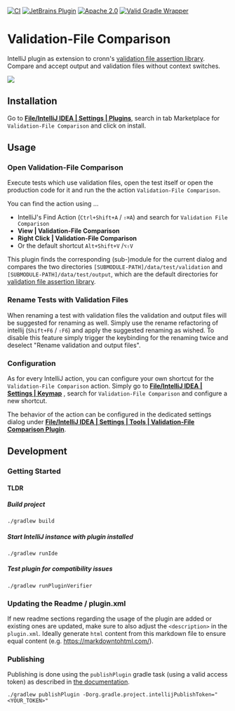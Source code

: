 [![CI](https://github.com/cronn/validation-files-comparison-intellij-plugin/actions/workflows/gradle.yml/badge.svg?branch=master)](https://github.com/cronn/validation-files-comparison-intellij-plugin/actions/workflows/gradle.yml)
[![JetBrains Plugin](https://img.shields.io/jetbrains/plugin/v/12931-validation-file-comparison.svg)](https://plugins.jetbrains.com/plugin/12931-validation-file-comparison/)
[![Apache 2.0](https://img.shields.io/github/license/cronn-de/validation-files-comparison-intellij-plugin.svg)](http://www.apache.org/licenses/LICENSE-2.0)
[![Valid Gradle Wrapper](https://github.com/cronn/validation-files-comparison-intellij-plugin/workflows/Validate%20Gradle%20Wrapper/badge.svg)](https://github.com/cronn/validation-files-comparison-intellij-plugin/actions/workflows/gradle-wrapper-validation.yml)

# Validation-File Comparison #

IntelliJ plugin as extension to
cronn's [validation file assertion library](https://github.com/cronn/validation-file-assertions).<br>
Compare and accept output and validation files without context switches.

![](doc/usage.gif)

## Installation

Go to [**File/IntelliJ IDEA | Settings | Plugins**](jetbrains://idea/settings?name=Plugins), search in tab Marketplace
for `Validation-File Comparison` and click on install.

## Usage

### Open Validation-File Comparison

Execute tests which use validation files, open the test itself or open the production code for it and run the the
action `Validation-File Comparison`.

You can find the action using ...

* IntelliJ's Find Action (`Ctrl+Shift+A` / `⇧⌘A`) and search for `Validation File Comparison`
* **View | Validation-File Comparison**
* **Right Click | Validation-File Comparison**
* Or the default shortcut `Alt+Shift+V` /`⌥⇧V`

This plugin finds the corresponding (sub-)module for the current dialog and compares the two directories
`[SUBMODULE-PATH]/data/test/validation` and `[SUBMODULE-PATH]/data/test/output`, which are the default directories
for [validation file assertion library](https://github.com/cronn/validation-file-assertions).

### Rename Tests with Validation Files

When renaming a test with validation files the validation and output files will be suggested for renaming as well. 
Simply use the rename refactoring of intellij (`Shift+F6` / `⇧F6`) and apply the suggested renaming as wished.
To disable this feature simply trigger the keybinding for the renaming twice and deselect "Rename validation and output files".

### Configuration

As for every IntelliJ action, you can configure your own shortcut for the `Validation-File Comparison` action.
Simply go to [**File/IntelliJ IDEA | Settings | Keymap**](jetbrains://idea/settings?name=Keymap) , search
for `Validation-File Comparison` and configure a new shortcut.

The behavior of the action can be configured in the dedicated settings dialog under
[**File/IntelliJ IDEA | Settings | Tools | Validation-File Comparison
Plugin**](jetbrains://idea/settings?name=Tools--Validation-File+Comparison+Plugin).

## Development

### Getting Started

#### TLDR

##### Build  project

```
./gradlew build
```

##### Start IntelliJ instance with plugin installed

```
./gradlew runIde
```

##### Test plugin for compatibility issues

```
./gradlew runPluginVerifier
```

### Updating the Readme / plugin.xml

If new readme sections regarding the usage of the plugin are added or existing ones are updated, make sure to also
adjust the `<description>` in the `plugin.xml`.
Ideally generate `html` content from this markdown file to ensure equal content (e.g. https://markdowntohtml.com/).

### Publishing

Publishing is done using the `publishPlugin` gradle task (using a valid access token) as described in [the documentation](https://plugins.jetbrains.com/docs/intellij/publishing-plugin.html#publishing-plugin-with-gradle). 

```shell
./gradlew publishPlugin -Dorg.gradle.project.intellijPublishToken="<YOUR_TOKEN>"
```
